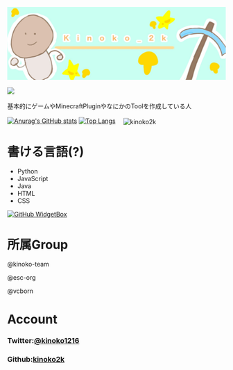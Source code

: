 <p class="profile-img" align="center">
 <img src="kinoko-header2.jpeg" width=800>
</p>

<img src="https://github-widgetbox.vercel.app/api/profile?username=kinoko2k&data=followers,repositories,stars,commits" width="600">

基本的にゲームやMinecraftPluginやなにかのToolを作成している人

[![Anurag's GitHub stats](https://github-readme-stats.vercel.app/api?username=kinoko2k)](https://github.com/kinoko2k/github-readme-stats)
[![Top Langs](https://github-readme-stats.vercel.app/api/top-langs/?username=kinoko2k)](https://github.com/kinoko2k/github-readme-stats)　
<img align="center" src="https://github-readme-stats.vercel.app/api/wakatime?username=kinoko2k" alt="kinoko2k" />


# 書ける言語(?)
- Python
- JavaScript
- Java
- HTML
- CSS

[![GitHub WidgetBox](https://github-widgetbox.vercel.app/api/skills?names=js,java,python,html,css,json,markdown)](https://github.com/kinoko2k)


# 所属Group

@kinoko-team

@esc-org

@vcborn

# Account
### Twitter:[@kinoko1216](https://twitter.com/kinoko1216)
### Github:[kinoko2k](https://github.com/kinoko2k)
